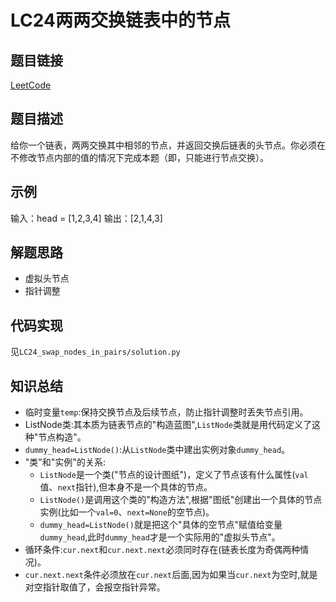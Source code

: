 # LC24两两交换链表中的节点
## 题目链接
[LeetCode](https://leetcode.cn/problems/swap-nodes-in-pairs/)
## 题目描述
给你一个链表，两两交换其中相邻的节点，并返回交换后链表的头节点。你必须在不修改节点内部的值的情况下完成本题（即，只能进行节点交换）。
## 示例
输入：head = [1,2,3,4]
输出：[2,1,4,3]
## 解题思路
 - 虚拟头节点
 - 指针调整
## 代码实现
见`LC24_swap_nodes_in_pairs/solution.py`
## 知识总结
 - 临时变量`temp`:保持交换节点及后续节点，防止指针调整时丢失节点引用。
 - ListNode类:其本质为链表节点的"构造蓝图",`ListNode`类就是用代码定义了这种"节点构造"。
 - `dummy_head=ListNode()`:从`ListNode`类中建出实例对象`dummy_head`。
 - "类"和"实例"的关系:
    - `ListNode`是一个类("节点的设计图纸")，定义了节点该有什么属性(`val`值、`next`指针),但本身不是一个具体的节点。
    - `ListNode()`是调用这个类的"构造方法",根据"图纸"创建出一个具体的节点实例(比如一个`val=0`、`next=None`的空节点)。
    - `dummy_head=ListNode()`就是把这个"具体的空节点"赋值给变量`dummy_head`,此时`dummy_head`才是一个实际用的"虚拟头节点"。
 - 循环条件:`cur.next`和`cur.next.next`必须同时存在(链表长度为奇偶两种情况)。
 - `cur.next.next`条件必须放在`cur.next`后面,因为如果当`cur.next`为空时,就是对空指针取值了，会报空指针异常。
